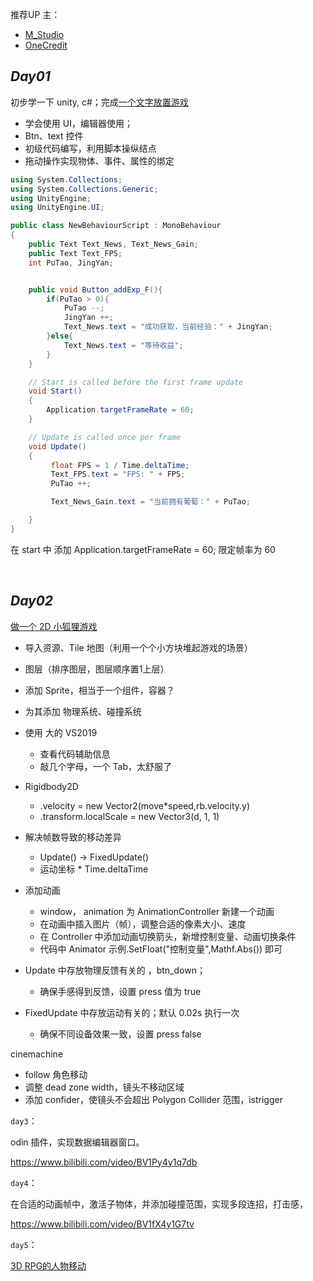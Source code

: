 推荐UP 主：
- [M_Studio](https://space.bilibili.com/370283072)
- [OneCredit](https://space.bilibili.com/504686800)


## _Day01_

初步学一下 unity, c#；完成[一个文字放置游戏](https://zhuanlan.zhihu.com/p/100822441)

- 学会使用 UI，编辑器使用；
- Btn、text 控件
- 初级代码编写，利用脚本操纵结点
- 拖动操作实现物体、事件、属性的绑定


```cs
using System.Collections;
using System.Collections.Generic;
using UnityEngine;
using UnityEngine.UI;

public class NewBehaviourScript : MonoBehaviour
{
    public Text Text_News, Text_News_Gain;
    public Text Text_FPS;
    int PuTao, JingYan;


    public void Button_addExp_F(){
        if(PuTao > 0){
            PuTao --;
            JingYan ++;
            Text_News.text = "成功获取，当前经验：" + JingYan;
        }else{
            Text_News.text = "等待收益";
        }
    }

    // Start is called before the first frame update
    void Start()
    {
        Application.targetFrameRate = 60;
    }

    // Update is called once per frame
    void Update()
    {
         float FPS = 1 / Time.deltaTime;
         Text_FPS.text = "FPS: " + FPS;
         PuTao ++;

         Text_News_Gain.text = "当前拥有葡萄：" + PuTao;

    }
}
```

在 start 中 添加 Application.targetFrameRate = 60; 限定帧率为 60
















</br>

## _Day02_

[做一个 2D 小狐狸游戏](https://www.bilibili.com/video/BV1W4411Z7xs)

- 导入资源、Tile 地图（利用一个个小方块堆起游戏的场景）
- 图层（排序图层，图层顺序置1上层）
- 添加 Sprite，相当于一个组件，容器？
- 为其添加 物理系统、碰撞系统
- 使用 大的 VS2019
  - 查看代码辅助信息
  - 敲几个字母，一个 Tab，太舒服了
- Rigidbody2D
  - .velocity = new Vector2(move*speed,rb.velocity.y)
  - .transform.localScale = new Vector3(d, 1, 1)
- 解决帧数导致的移动差异
  - Update() -> FixedUpdate()
  - 运动坐标 * Time.deltaTime
- 添加动画
  - window， animation 为 AnimationController 新建一个动画
  - 在动画中插入图片（帧），调整合适的像素大小、速度
  - 在 Controller 中添加动画切换箭头，新增控制变量、动画切换条件
  - 代码中 Animator 示例.SetFloat("控制变量",Mathf.Abs()) 即可

- Update 中存放物理反馈有关的 ，btn_down；
  - 确保手感得到反馈，设置 press 值为 true
- FixedUpdate 中存放运动有关的；默认 0.02s 执行一次
  - 确保不同设备效果一致，设置 press false

cinemachine 
- follow 角色移动
- 调整 dead zone width，镜头不移动区域
- 添加 confider，使镜头不会超出 Polygon Collider 范围，istrigger

`day3`：

odin 插件，实现数据编辑器窗口。

https://www.bilibili.com/video/BV1Py4y1q7db

`day4`：

在合适的动画帧中，激活子物体，并添加碰撞范围，实现多段连招，打击感，

https://www.bilibili.com/video/BV1fX4y1G7tv

`day5`：

[3D RPG的人物移动](https://www.bilibili.com/video/BV13v411i76p)